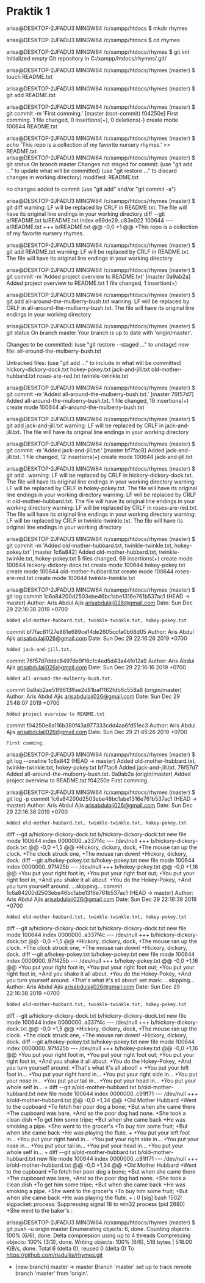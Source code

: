 # Praktik 1

arisa@DESKTOP-2JFADU3 MINGW64 /c/xampp/htdocs
$ mkdir rhymes

arisa@DESKTOP-2JFADU3 MINGW64 /c/xampp/htdocs
$ cd rhymes

arisa@DESKTOP-2JFADU3 MINGW64 /c/xampp/htdocs/rhymes
$ git init
Initialized empty Git repository in C:/xampp/htdocs/rhymes/.git/

arisa@DESKTOP-2JFADU3 MINGW64 /c/xampp/htdocs/rhymes (master)
$ touch README.txt

arisa@DESKTOP-2JFADU3 MINGW64 /c/xampp/htdocs/rhymes (master)
$ git add README.txt

arisa@DESKTOP-2JFADU3 MINGW64 /c/xampp/htdocs/rhymes (master)
$ git commit -m 'First comming.'                                                                                        [master (root-commit) f04250e] First comming.
 1 file changed, 0 insertions(+), 0 deletions(-)
 create mode 100644 README.txt

arisa@DESKTOP-2JFADU3 MINGW64 /c/xampp/htdocs/rhymes (master)
$ echo 'This repo is a collection of my favorite nursery rhymes.' >> README.txt                                         
arisa@DESKTOP-2JFADU3 MINGW64 /c/xampp/htdocs/rhymes (master)
$ git status
On branch master
Changes not staged for commit:
  (use "git add <file>..." to update what will be committed)
  (use "git restore <file>..." to discard changes in working directory)
        modified:   README.txt

no changes added to commit (use "git add" and/or "git commit -a")

arisa@DESKTOP-2JFADU3 MINGW64 /c/xampp/htdocs/rhymes (master)
$ git diff
warning: LF will be replaced by CRLF in README.txt.
The file will have its original line endings in your working directory
diff --git a/README.txt b/README.txt
index e69de29..c83e022 100644
--- a/README.txt
+++ b/README.txt
@@ -0,0 +1 @@
+This repo is a collection of my favorite nursery rhymes.

arisa@DESKTOP-2JFADU3 MINGW64 /c/xampp/htdocs/rhymes (master)
$ git add README.txt
warning: LF will be replaced by CRLF in README.txt.
The file will have its original line endings in your working directory

arisa@DESKTOP-2JFADU3 MINGW64 /c/xampp/htdocs/rhymes (master)
$ git commit -m 'Added project overview to README.txt'
[master 0a9ab2a] Added project overview to README.txt
 1 file changed, 1 insertion(+)

arisa@DESKTOP-2JFADU3 MINGW64 /c/xampp/htdocs/rhymes (master)
$ git add all-around-the-mulberry-bush.txt
warning: LF will be replaced by CRLF in all-around-the-mulberry-bush.txt.
The file will have its original line endings in your working directory

arisa@DESKTOP-2JFADU3 MINGW64 /c/xampp/htdocs/rhymes (master)
$ git status
On branch master
Your branch is up to date with 'origin/master'.

Changes to be committed:
  (use "git restore --staged <file>..." to unstage)
        new file:   all-around-the-mulberry-bush.txt

Untracked files:
  (use "git add <file>..." to include in what will be committed)
        hickory-dickory-dock.txt
        hokey-pokey.txt
        jack-and-jill.txt
        old-mother-hubbard.txt
        roses-are-red.txt
        twinkle-twinkle.txt


arisa@DESKTOP-2JFADU3 MINGW64 /c/xampp/htdocs/rhymes (master)
$ git commit -m 'Added all-around-the-mulberry-bush.txt.'
[master 76f57d7] Added all-around-the-mulberry-bush.txt.
 1 file changed, 19 insertions(+)
 create mode 100644 all-around-the-mulberry-bush.txt

arisa@DESKTOP-2JFADU3 MINGW64 /c/xampp/htdocs/rhymes (master)
$ git add jack-and-jill.txt
warning: LF will be replaced by CRLF in jack-and-jill.txt.
The file will have its original line endings in your working directory

arisa@DESKTOP-2JFADU3 MINGW64 /c/xampp/htdocs/rhymes (master)
$ git commit -m 'Added jack-and-jill.txt.'
[master bf7fac8] Added jack-and-jill.txt.
 1 file changed, 12 insertions(+)
 create mode 100644 jack-and-jill.txt

arisa@DESKTOP-2JFADU3 MINGW64 /c/xampp/htdocs/rhymes (master)
$ git add .
warning: LF will be replaced by CRLF in hickory-dickory-dock.txt.
The file will have its original line endings in your working directory
warning: LF will be replaced by CRLF in hokey-pokey.txt.
The file will have its original line endings in your working directory
warning: LF will be replaced by CRLF in old-mother-hubbard.txt.
The file will have its original line endings in your working directory
warning: LF will be replaced by CRLF in roses-are-red.txt.
The file will have its original line endings in your working directory
warning: LF will be replaced by CRLF in twinkle-twinkle.txt.
The file will have its original line endings in your working directory

arisa@DESKTOP-2JFADU3 MINGW64 /c/xampp/htdocs/rhymes (master)
$ git commit -m 'Added old-mother-hubbard.txt, twinkle-twinkle.txt, hokey-pokey.txt'
[master 1c6a842] Added old-mother-hubbard.txt, twinkle-twinkle.txt, hokey-pokey.txt
 5 files changed, 69 insertions(+)
 create mode 100644 hickory-dickory-dock.txt
 create mode 100644 hokey-pokey.txt
 create mode 100644 old-mother-hubbard.txt
 create mode 100644 roses-are-red.txt
 create mode 100644 twinkle-twinkle.txt

arisa@DESKTOP-2JFADU3 MINGW64 /c/xampp/htdocs/rhymes (master)
$ git log
commit 1c6a84200d2503ebe46bc1abe1316e761b537ac1 (HEAD -> master)
Author: Aris Abdul Ajis <arisabdulaji026@gmail.com>
Date:   Sun Dec 29 22:16:38 2019 +0700

    Added old-mother-hubbard.txt, twinkle-twinkle.txt, hokey-pokey.txt

commit bf7fac81f27e881e689ce14de2605ccfa0b68d05
Author: Aris Abdul Ajis <arisabdulaji026@gmail.com>
Date:   Sun Dec 29 22:16:26 2019 +0700

    Added jack-and-jill.txt.

commit 76f57d7dddc8497de9f16cfc4ed5d43a44fe12a9
Author: Aris Abdul Ajis <arisabdulaji026@gmail.com>
Date:   Sun Dec 29 22:16:16 2019 +0700

    Added all-around-the-mulberry-bush.txt.

commit 0a9ab2ae51f9613ffae2d81baf1162fdb6c558a8 (origin/master)
Author: Aris Abdul Ajis <arisabdulaji026@gmail.com>
Date:   Sun Dec 29 21:48:07 2019 +0700

    Added project overview to README.txt

commit f04250e8a116b380f43a977333cdd4aa6fd51ec3
Author: Aris Abdul Ajis <arisabdulaji026@gmail.com>
Date:   Sun Dec 29 21:45:26 2019 +0700

    First comming.

arisa@DESKTOP-2JFADU3 MINGW64 /c/xampp/htdocs/rhymes (master)
$ git log --oneline
1c6a842 (HEAD -> master) Added old-mother-hubbard.txt, twinkle-twinkle.txt, hokey-pokey.txt
bf7fac8 Added jack-and-jill.txt.
76f57d7 Added all-around-the-mulberry-bush.txt.
0a9ab2a (origin/master) Added project overview to README.txt
f04250e First comming.

arisa@DESKTOP-2JFADU3 MINGW64 /c/xampp/htdocs/rhymes (master)
$ git log -p
commit 1c6a84200d2503ebe46bc1abe1316e761b537ac1 (HEAD -> master)
Author: Aris Abdul Ajis <arisabdulaji026@gmail.com>
Date:   Sun Dec 29 22:16:38 2019 +0700

    Added old-mother-hubbard.txt, twinkle-twinkle.txt, hokey-pokey.txt

diff --git a/hickory-dickory-dock.txt b/hickory-dickory-dock.txt
new file mode 100644
index 0000000..a337f4c
--- /dev/null
+++ b/hickory-dickory-dock.txt
@@ -0,0 +1,5 @@
+Hickory, dickory, dock,
+The mouse ran up the clock.
+The clock struck one,
+The mouse ran down!
+Hickory, dickory, dock.
diff --git a/hokey-pokey.txt b/hokey-pokey.txt
new file mode 100644
index 0000000..97f425b
--- /dev/null
+++ b/hokey-pokey.txt
@@ -0,0 +1,16 @@
+You put your right foot in,
+You put your right foot out;
+You put your right foot in,
+And you shake it all about.
+You do the Hokey-Pokey,
+And you turn yourself around.
...skipping...
commit 1c6a84200d2503ebe46bc1abe1316e761b537ac1 (HEAD -> master)
Author: Aris Abdul Ajis <arisabdulaji026@gmail.com>
Date:   Sun Dec 29 22:16:38 2019 +0700

    Added old-mother-hubbard.txt, twinkle-twinkle.txt, hokey-pokey.txt

diff --git a/hickory-dickory-dock.txt b/hickory-dickory-dock.txt
new file mode 100644
index 0000000..a337f4c
--- /dev/null
+++ b/hickory-dickory-dock.txt
@@ -0,0 +1,5 @@
+Hickory, dickory, dock,
+The mouse ran up the clock.
+The clock struck one,
+The mouse ran down!
+Hickory, dickory, dock.
diff --git a/hokey-pokey.txt b/hokey-pokey.txt
new file mode 100644
index 0000000..97f425b
--- /dev/null
+++ b/hokey-pokey.txt
@@ -0,0 +1,16 @@
+You put your right foot in,
+You put your right foot out;
+You put your right foot in,
+And you shake it all about.
+You do the Hokey-Pokey,
+And you turn yourself around.
+That's what it's all about!
set mark: ...skipping...
Author: Aris Abdul Ajis <arisabdulaji026@gmail.com>
Date:   Sun Dec 29 22:16:38 2019 +0700

    Added old-mother-hubbard.txt, twinkle-twinkle.txt, hokey-pokey.txt

diff --git a/hickory-dickory-dock.txt b/hickory-dickory-dock.txt
new file mode 100644
index 0000000..a337f4c
--- /dev/null
+++ b/hickory-dickory-dock.txt
@@ -0,0 +1,5 @@
+Hickory, dickory, dock,
+The mouse ran up the clock.
+The clock struck one,
+The mouse ran down!
+Hickory, dickory, dock.
diff --git a/hokey-pokey.txt b/hokey-pokey.txt
new file mode 100644
index 0000000..97f425b
--- /dev/null
+++ b/hokey-pokey.txt
@@ -0,0 +1,16 @@
+You put your right foot in,
+You put your right foot out;
+You put your right foot in,
+And you shake it all about.
+You do the Hokey-Pokey,
+And you turn yourself around.
+That's what it's all about!
+
+You put your left foot in...
+You put your right hand in...
+You put your right side in...
+You put your nose in...
+You put your tail in...
+You put your head in...
+You put your whole self in...
+
diff --git a/old-mother-hubbard.txt b/old-mother-hubbard.txt
new file mode 100644
index 0000000..c91ff71
--- /dev/null
+++ b/old-mother-hubbard.txt
@@ -0,0 +1,34 @@
+Old Mother Hubbard
+Went to the cupboard
+To fetch her poor dog a bone;
+But when she came there
+The cupboard was bare,
+And so the poor dog had none.
+She took a clean dish
+To get him some tripe;
+But when she came back
+He was smoking a pipe.
+She went to the grocer's
+To buy him some fruit;
+But when she came back
+He was playing the flute.
+
                                                                                                                        +You put your left foot in...
+You put your right hand in...
+You put your right side in...
+You put your nose in...
+You put your tail in...
+You put your head in...
+You put your whole self in...
+
diff --git a/old-mother-hubbard.txt b/old-mother-hubbard.txt
new file mode 100644
index 0000000..c91ff71
--- /dev/null
+++ b/old-mother-hubbard.txt
@@ -0,0 +1,34 @@
+Old Mother Hubbard
+Went to the cupboard
+To fetch her poor dog a bone;
+But when she came there
+The cupboard was bare,
+And so the poor dog had none.
+She took a clean dish
+To get him some tripe;
+But when she came back
+He was smoking a pipe.
+She went to the grocer's
+To buy him some fruit;
+But when she came back
+He was playing the flute.
+
:      0 [sig] bash 1502! sigpacket::process: Suppressing signal 18 to win32 process (pid 2880)
+She went to the baker's
:                       

arisa@DESKTOP-2JFADU3 MINGW64 /c/xampp/htdocs/rhymes (master)
$ git push -u origin master
Enumerating objects: 6, done.
Counting objects: 100% (6/6), done.
Delta compression using up to 4 threads
Compressing objects: 100% (3/3), done.
Writing objects: 100% (6/6), 518 bytes | 518.00 KiB/s, done.
Total 6 (delta 0), reused 0 (delta 0)
To https://github.com/risduljis/rhymes.git
 * [new branch]      master -> master
Branch 'master' set up to track remote branch 'master' from 'origin'.